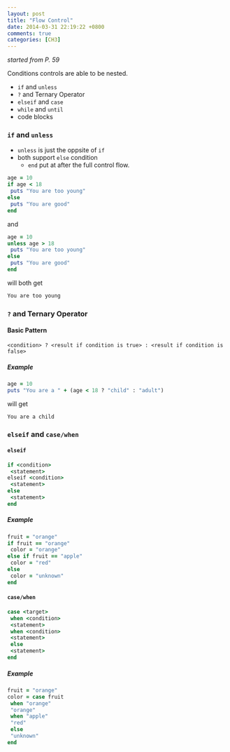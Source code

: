 ```yaml
---
layout: post
title: "Flow Control"
date: 2014-03-31 22:19:22 +0800
comments: true
categories: [CH3] 
---
```


*started from P. 59*

Conditions controls are able to be nested.

- `if` and `unless`
- `?` and Ternary Operator
- `elseif` and `case`
- `while` and `until`
- code blocks

<!-- more -->

### `if` and `unless`

- `unless` is just the oppsite of `if`
- both support `else` condition
  - `end` put at after the full control flow.

```ruby
age = 10
if age < 18
 puts "You are too young"
else
 puts "You are good"
end
```

and

```ruby
age = 10
unless age > 18
 puts "You are too young"
else
 puts "You are good"
end
```

will both get

```sh
You are too young
```

### `?` and Ternary Operator

#### Basic Pattern

```text
<condition> ? <result if condition is true> : <result if condition is false>
```

##### Example

```ruby
age = 10
puts "You are a " + (age < 18 ? "child" : "adult")
```

will get

```sh
You are a child
```

### `elseif` and `case/when`

#### `elseif`

```ruby
if <condition>
 <statement>
elseif <condition>
 <statement>
else
 <statement>
end
```

##### Example

```ruby
fruit = "orange"
if fruit == "orange"
 color = "orange"
else if fruit == "apple"
 color = "red"
else
 color = "unknown"
end
```

#### `case/when`

```ruby
case <target>
 when <condition>
 <statement>
 when <condition>
 <statement>
 else
 <statement>
end
```

##### Example

```ruby
fruit = "orange"
color = case fruit
 when "orange"
 "orange"
 when "apple"
 "red"
 else
 "unknown"
end
```
